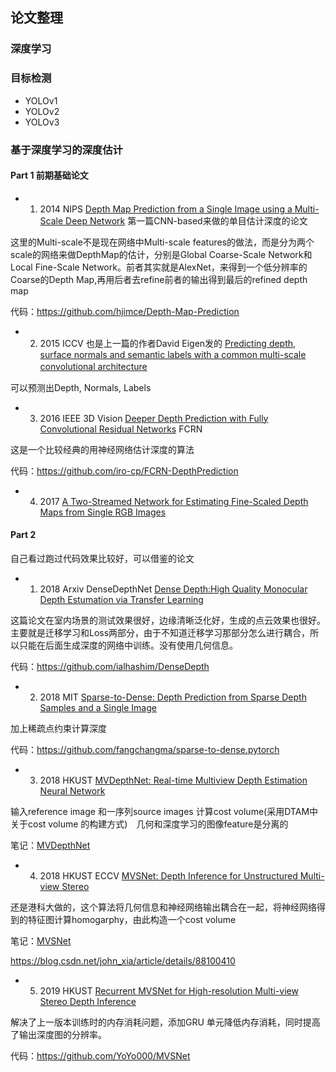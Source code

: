 ## 论文整理

### 深度学习







### 目标检测

+ YOLOv1
+ YOLOv2
+ YOLOv3





### 基于深度学习的深度估计

#### Part 1 前期基础论文

+ 1. 2014 NIPS [Depth Map Prediction from a Single Image using a Multi-Scale Deep Network](http://link.zhihu.com/?target=https%3A//arxiv.org/pdf/1406.2283.pdf) 第一篇CNN-based来做的单目估计深度的论文

这里的Multi-scale不是现在网络中Multi-scale features的做法，而是分为两个scale的网络来做DepthMap的估计，分别是Global Coarse-Scale Network和Local Fine-Scale Network。前者其实就是AlexNet，来得到一个低分辨率的Coarse的Depth Map,再用后者去refine前者的输出得到最后的refined depth map

代码：<https://github.com/hjimce/Depth-Map-Prediction>

+ 2. 2015 ICCV 也是上一篇的作者David Eigen发的 [Predicting depth, surface normals and semantic labels with a common multi-scale convolutional architecture](https://arxiv.org/pdf/1411.4734.pdf)　

可以预测出Depth, Normals, Labels

+ 3. 2016 IEEE 3D Vision [Deeper Depth Prediction with Fully Convolutional Residual Networks](https://arxiv.org/pdf/1606.00373.pdf) FCRN

这是一个比较经典的用神经网络估计深度的算法

代码：<https://github.com/iro-cp/FCRN-DepthPrediction>　

+ 4. 2017 [A Two-Streamed Network for Estimating Fine-Scaled Depth Maps from Single RGB Images](https://arxiv.org/pdf/1607.00730.pdf)



#### Part 2  
自己看过跑过代码效果比较好，可以借鉴的论文

+ 1. 2018 Arxiv DenseDepthNet [Dense Depth:High Quality Monocular Depth Estumation via Transfer Learning](https://arxiv.org/pdf/1812.11941.pdf)

这篇论文在室内场景的测试效果很好，边缘清晰泛化好，生成的点云效果也很好。主要就是迁移学习和Loss两部分，由于不知道迁移学习那部分怎么进行耦合，所以只能在后面生成深度的网络中训练。没有使用几何信息。

代码：https://github.com/ialhashim/DenseDepth

+ 2. 2018 MIT [Sparse-to-Dense: Depth Prediction from Sparse Depth Samples and a Single Image](https://arxiv.org/pdf/1709.07492.pdf)

加上稀疏点约束计算深度


代码：https://github.com/fangchangma/sparse-to-dense.pytorch

+ 3. 2018 HKUST [MVDepthNet: Real-time Multiview Depth Estimation Neural Network](https://arxiv.org/abs/1807.08563)

输入reference image 和一序列source images 计算cost volume(采用DTAM中关于cost volume 的构建方式)　几何和深度学习的图像feature是分离的

笔记：[MVDepthNet](./MVDepthNet/MVDepthNet.md)

+ 4. 2018 HKUST ECCV [MVSNet: Depth Inference for Unstructured Multi-view Stereo](https://arxiv.org/abs/1804.02505)

还是港科大做的，这个算法将几何信息和神经网络输出耦合在一起，将神经网络得到的特征图计算homogarphy，由此构造一个cost volume　

笔记：[MVSNet](./MVSNet/MVSNet.md)

<https://blog.csdn.net/john_xia/article/details/88100410>



+ 5. 2019 HKUST [Recurrent MVSNet for High-resolution Multi-view Stereo Depth Inference](<https://arxiv.org/abs/1902.10556>) 

解决了上一版本训练时的内存消耗问题，添加GRU 单元降低内存消耗，同时提高了输出深度图的分辨率。

代码：https://github.com/YoYo000/MVSNet







